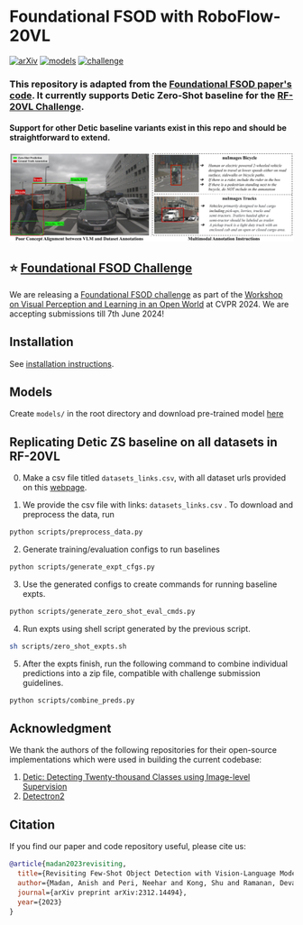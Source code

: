 # Foundational FSOD with RoboFlow-20VL
[![arXiv](https://img.shields.io/badge/arXiv-2312.14494-b31b1b.svg)](https://arxiv.org/abs/2312.14494)
[![models](https://img.shields.io/badge/🤗HuggingFace-Model-yellow)](https://huggingface.co/anishmadan23/foundational_fsod/tree/main)
[![challenge](https://img.shields.io/badge/EvalAI-FSOD_Challenge-green)](https://eval.ai/web/challenges/challenge-page/2459/overview)

### This repository is adapted from the [Foundational FSOD paper's code](https://github.com/anishmadan23/foundational_fsod). It currently supports Detic Zero-Shot baseline for the [RF-20VL Challenge](https://eval.ai/web/challenges/challenge-page/2459/overview). 

#### Support for other Detic baseline variants exist in this repo and should be straightforward to extend.
<!-- ## SWITCH TO MQDET BRANCH FOR RUNNING MQDET EXPTS
## IMP NOTE: Use [the test_set.json](https://huggingface.co/anishmadan23/foundational_fsod/blob/main/nuimages_coco_fmt/annotations/test_set.json) file for evaluating performance. -->

<!-- #### [Anish Madan](https://anishmadan23.github.io/), [Neehar Peri](https://www.neeharperi.com/), [Shu Kong](https://aimerykong.github.io/), [Deva Ramanan](https://www.cs.cmu.edu/~deva/) -->

![teaser.png](assets/teaser.png)

## :star: [Foundational FSOD Challenge](https://eval.ai/web/challenges/challenge-page/2270/overview)
We are releasing a [Foundational FSOD challenge](https://eval.ai/web/challenges/challenge-page/2270/overview) as part of the [Workshop on Visual Perception and Learning in an Open World](https://vplow.github.io/vplow_4th.html) at CVPR 2024. We are accepting submissions till 7th June 2024! 

## Installation
See [installation instructions](docs/INSTALL.md).

## Models
Create `models/` in the root directory and download pre-trained model [here](https://huggingface.co/anishmadan23/foundational_fsod/tree/main/pretrained_models/)

## Replicating Detic ZS baseline on all datasets in RF-20VL
0. Make a csv file titled `datasets_links.csv`, with all dataset urls provided on this [webpage](https://app.roboflow.com/roboflow-20-vl-fsod-fa5i3).
   
1. We provide the csv file with links: `datasets_links.csv` . To download and preprocess the data, run 
   
```bash
python scripts/preprocess_data.py
```

2. Generate training/evaluation configs to run baselines

```bash
python scripts/generate_expt_cfgs.py
```
3. Use the generated configs to create commands for running baseline expts.
```bash
python scripts/generate_zero_shot_eval_cmds.py
```

4. Run expts using shell script generated by the previous script.

```bash
sh scripts/zero_shot_expts.sh
```

5. After the expts finish, run the following command to combine individual predictions into a zip file, compatible with challenge submission guidelines.
   
```bash
python scripts/combine_preds.py
```  

## Acknowledgment
We thank the authors of the following repositories for their open-source implementations which were used in building the current codebase:
1. [Detic: Detecting Twenty-thousand Classes using Image-level Supervision](https://github.com/facebookresearch/Detic)
2. [Detectron2](https://github.com/facebookresearch/detectron2)

## Citation
If you find our paper and code repository useful, please cite us:
```bib
@article{madan2023revisiting,
  title={Revisiting Few-Shot Object Detection with Vision-Language Models},
  author={Madan, Anish and Peri, Neehar and Kong, Shu and Ramanan, Deva},
  journal={arXiv preprint arXiv:2312.14494},
  year={2023}
}
```
